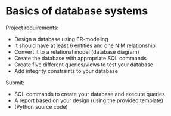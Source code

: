 # Basics of database systems

Project requirements:
* Design a database using ER-modeling
 * It should have at least 6 entities and one N:M relationship
 * Convert it to a relational model (database diagram)
* Create the database with appropriate SQL commands
* Create five different queries/views to test your database
* Add integrity constraints to your database

Submit:
* SQL commands to create your database and execute queries
* A report based on your design (using the provided template)
* (Python source code)
